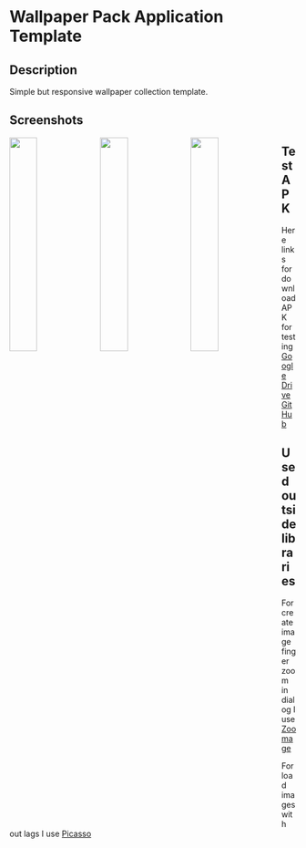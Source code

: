 # Wallpaper Pack Application Template 
## Description
Simple but responsive wallpaper collection template.

## Screenshots
<img align="left" src="https://psv4.userapi.com/c848020/u50976151/docs/d10/9c035722df1c/Screenshot_20190607-013631_Wallpaper_App_Template.jpg?extra=I9rUJLDzcLp6v3Hd7U9XY-G1o0trWcugc0vwnE0gn0JA6TDw2yw67hQQJY_Ccca4MsUkq100bv2V4DzVtJ2KCzQZLccYU_0J1jxMfdCvIutLZH6AsM-1iz6usKUNa8FMslVmo4xh42LkU16w4Oki_lfs" width="31%"/>
<img align="left" src="https://psv4.userapi.com/c848036/u50976151/docs/d15/e18d9051fe82/Screenshot_20190607-013633_Wallpaper_App_Template.jpg?extra=_kUf1GLaE923onWDvFmMPdItWBf5oSvLa-jFpmLEBwd3EF9S-9wGUUnXoJ3nSLP00TGqoWCv8boyoAVRaKu3Ejih7uzaxEwxHQrK58NGiqrbRPq5Mch1bP4aztLHIAU0xtt8NXyYVoIuy5Zvdu00ykAw" width="31%"/>
<img align="left" src="https://psv4.userapi.com/c848336/u50976151/docs/d18/0b618230155c/Screenshot_20190607-013640_Wallpaper_App_Template.jpg?extra=TZ52nVlNCFNLuX4WGgoSItcLGtq_uLpmOyKTTxakNj1kJxBnwrFRs4WSoxUkzLtF3pcGWfNrZprQKZ4drSdq1lvZBPFxwgcVNNS5-wLSSym_V4eFCyuv4yHOuf0FAqq1ba6RD2jxg7upltXdFkPPtC_v" width="31%"/>

## Test APK
Here links for download APK for testing
[Google Drive]()
[GitHub]()

## Used outside libraries

For create image finger zoom in dialog I use [Zoomage](http://jsibbold.github.io/zoomage/)

For load images with out lags I use [Picasso](http://square.github.io/picasso/)
